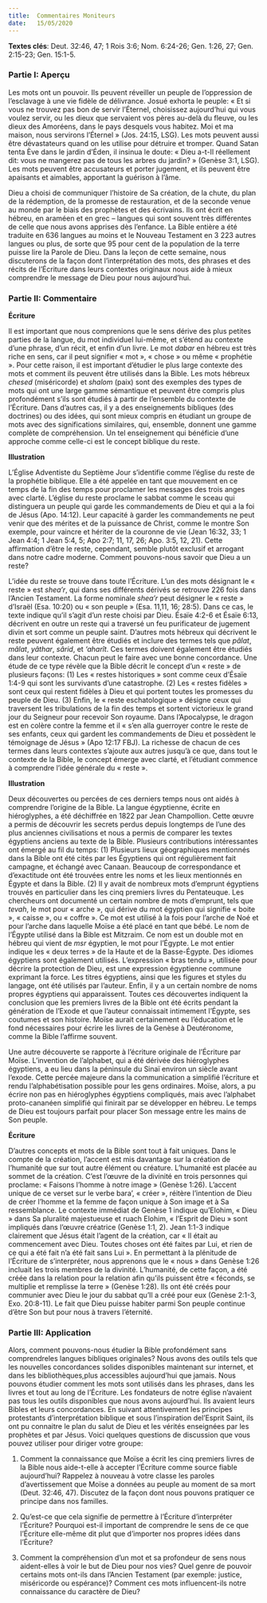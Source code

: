 ```yaml
---
title:  Commentaires Moniteurs
date:   15/05/2020
---
```


**Textes clés**: Deut. 32:46, 47; 1 Rois 3:6; Nom. 6:24-26; Gen. 1:26, 27; Gen. 2:15-23; Gen. 15:1-5.

### Partie I: Aperçu

Les mots ont un pouvoir. Ils peuvent réveiller un peuple de l’oppression de l’esclavage à une vie fidèle de délivrance. Josué exhorta le peuple: « Et si vous ne trouvez pas bon de servir l’Éternel, choisissez aujourd’hui qui vous voulez servir, ou les dieux que servaient vos pères au-delà du fleuve, ou les dieux des Amoréens, dans le pays desquels vous habitez. Moi et ma maison, nous servirons l’Éternel » (Jos. 24:15, LSG). Les mots peuvent aussi être dévastateurs quand on les utilise pour détruire et tromper. Quand Satan tenta Ève dans le jardin d’Éden, il insinua le doute: « Dieu a-t-Il réellement dit: vous ne mangerez pas de tous les arbres du jardin? » (Genèse 3:1, LSG). Les mots peuvent être accusateurs et porter jugement, et ils peuvent être apaisants et aimables, apportant la guérison à l’âme.

Dieu a choisi de communiquer l’histoire de Sa création, de la chute, du plan de la rédemption, de la promesse de restauration, et de la seconde venue au monde par le biais des prophètes et des écrivains. Ils ont écrit en hébreu, en araméen et en grec – langues qui sont souvent très différentes de celle que nous avons apprises dès l’enfance. La Bible entière a été traduite en 636 langues au moins et le Nouveau Testament en 3 223 autres langues ou plus, de sorte que 95 pour cent de la population de la terre puisse lire la Parole de Dieu. Dans la leçon de cette semaine, nous discuterons de la façon dont l’interprétation des mots, des phrases et des récits de l’Écriture dans leurs contextes originaux nous aide à mieux comprendre le message de Dieu pour nous aujourd’hui.

### Partie II: Commentaire

**Écriture**

Il est important que nous comprenions que le sens dérive des plus petites parties de la langue, du mot individuel lui-même, et s’étend au contexte d’une phrase, d’un récit, et enfin d’un livre. Le mot *dabar* en hébreu est très riche en sens, car il peut signifier « mot », « chose » ou même « prophétie ». Pour cette raison, il est important d’étudier le plus large contexte des mots et comment ils peuvent être utilisés dans la Bible. Les mots hébreux *chesed* (miséricorde) et *shalom* (paix) sont des exemples des types de mots qui ont une large gamme sémantique et peuvent être compris plus profondément s’ils sont étudiés à partir de l’ensemble du contexte de l’Écriture. Dans d’autres cas, il y a des enseignements bibliques (des doctrines) ou des idées, qui sont mieux compris en étudiant un groupe de mots avec des significations similaires, qui, ensemble, donnent une gamme complète de compréhension. Un tel enseignement qui bénéficie d’une approche comme celle-ci est le concept biblique du reste.

**Illustration**

L’Église Adventiste du Septième Jour s’identifie comme l’église du reste de la prophétie biblique. Elle a été appelée en tant que mouvement en ce temps de la fin des temps pour proclamer les messages des trois anges avec clarté. L’église du reste proclame le sabbat comme le sceau qui distinguera un peuple qui garde les commandements de Dieu et qui a la foi de Jésus (Apo. 14:12). Leur capacité à garder les commandements ne peut venir que des mérites et de la puissance de Christ, comme le montre Son exemple, pour vaincre et hériter de la couronne de vie (Jean 16:32, 33; 1 Jean 4:4; 1 Jean 5:4, 5; Apo 2:7; 11, 17, 26; Apo. 3:5, 12, 21). Cette affirmation d’être le reste, cependant, semble plutôt exclusif et arrogant dans notre cadre moderne. Comment pouvons-nous savoir que Dieu a un reste?

L’idée du reste se trouve dans toute l’Écriture. L’un des mots désignant le « reste » est *shea’r*, qui dans ses différents dérivés se retrouve 226 fois dans l’Ancien Testament. La forme nominale *shea’r* peut désigner le « reste » d’Israël (Esa. 10:20) ou « son peuple » (Esa. 11,11, 16; 28:5). Dans ce cas, le texte indique qu’il s’agit d’un reste choisi par Dieu. Ésaïe 4:2-6 et Ésaïe 6:13, décrivent en outre un reste qui a traversé un feu purificateur de jugement divin et sort comme un peuple saint. D’autres mots hébreux qui décrivent le reste peuvent également être étudiés et inclure des termes tels que *pâlat*, *mâlat*, *yâthar*, *sârid*, et *‘aharît*. Ces termes doivent également être étudiés dans leur contexte. Chacun peut le faire avec une bonne concordance. Une étude de ce type révèle que la Bible décrit le concept d’un « reste » de plusieurs façons: (1) Les « restes historiques » sont comme ceux d’Ésaïe 1:4-9 qui sont les survivants d’une catastrophe. (2) Les « restes fidèles » sont ceux qui restent fidèles à Dieu et qui portent toutes les promesses du peuple de Dieu. (3) Enfin, le « reste eschatologique » désigne ceux qui traversent les tribulations de la fin des temps et sortent victorieux le grand jour du Seigneur pour recevoir Son royaume. Dans l’Apocalypse, le dragon est en colère contre la femme et il « s’en alla guerroyer contre le reste de ses enfants, ceux qui gardent les commandements de Dieu et possèdent le témoignage de Jésus » (Apo 12:17 FBJ). La richesse de chacun de ces termes dans leurs contextes s’ajoute aux autres jusqu’à ce que, dans tout le contexte de la Bible, le concept émerge avec clarté, et l’étudiant commence à comprendre l’idée générale du « reste ».

**Illustration**

Deux découvertes ou percées de ces derniers temps nous ont aidés à comprendre l’origine de la Bible. La langue égyptienne, écrite en hiéroglyphes, a été déchiffrée en 1822 par Jean Champollion. Cette œuvre a permis de découvrir les secrets perdus depuis longtemps de l’une des plus anciennes civilisations et nous a permis de comparer les textes égyptiens anciens au texte de la Bible. Plusieurs contributions intéressantes ont émergé au fil du temps: (1) Plusieurs lieux géographiques mentionnés dans la Bible ont été cités par les Égyptiens qui ont régulièrement fait campagne, et échangé avec Canaan. Beaucoup de correspondance et d’exactitude ont été trouvées entre les noms et les lieux mentionnés en Égypte et dans la Bible. (2) Il y avait de nombreux mots d’emprunt égyptiens trouvés en particulier dans les cinq premiers livres du Pentateuque. Les chercheurs ont documenté un certain nombre de mots d’emprunt, tels que *tevah*, le mot pour « arche », qui dérive du mot égyptien qui signifie « boite », « caisse », ou « coffre ». Ce mot est utilisé à la fois pour l’arche de Noé et pour l’arche dans laquelle Moïse a été placé en tant que bébé. Le nom de l’Égypte utilisé dans la Bible est Mitzraim. Ce nom est un double mot en hébreu qui vient de *msr* égyptien, le mot pour l’Égypte. Le mot entier indique les « deux terres » de la Haute et de la Basse-Égypte. Des idiomes égyptiens sont également utilisés. L’expression « bras tendu », utilisée pour décrire la protection de Dieu, est une expression égyptienne commune exprimant la force. Les titres égyptiens, ainsi que les figures et styles du langage, ont été utilisés par l’auteur. Enfin, il y a un certain nombre de noms propres égyptiens qui apparaissent. Toutes ces découvertes indiquent la conclusion que les premiers livres de la Bible ont été écrits pendant la génération de l’Exode et que l’auteur connaissait intimement l’Égypte, ses coutumes et son histoire. Moïse aurait certainement eu l’éducation et le fond nécessaires pour écrire les livres de la Genèse à Deutéronome, comme la Bible l’affirme souvent.

Une autre découverte se rapporte à l’écriture originale de l’Écriture par Moïse. L’invention de l’alphabet, qui a été dérivée des hiéroglyphes égyptiens, a eu lieu dans la péninsule du Sinaï environ un siècle avant l’exode. Cette percée majeure dans la communication a simplifié l’écriture et rendu l’alphabétisation possible pour les gens ordinaires. Moïse, alors, a pu écrire non pas en hiéroglyphes égyptiens compliqués, mais avec l’alphabet proto-cananéen simplifié qui finirait par se développer en hébreu. Le temps de Dieu est toujours parfait pour placer Son message entre les mains de Son peuple.

**Écriture**

D’autres concepts et mots de la Bible sont tout à fait uniques. Dans le compte de la création, l’accent est mis davantage sur la création de l’humanité que sur tout autre élément ou créature. L’humanité est placée au sommet de la création. C’est l’œuvre de la divinité en trois personnes qui proclame: « Faisons l’homme à notre image » (Genèse 1:26). L’accent unique de ce verset sur le verbe bara’, « créer », réitère l’intention de Dieu de créer l’homme et la femme de façon unique à Son image et à Sa ressemblance. Le contexte immédiat de Genèse 1 indique qu’Elohim, « Dieu » dans Sa pluralité majestueuse et ruach Elohim, « l’Esprit de Dieu » sont impliqués dans l’œuvre créatrice (Genèse 1:1, 2). Jean 1:1-3 indique clairement que Jésus était l’agent de la création, car « Il était au commencement avec Dieu. Toutes choses ont été faites par Lui, et rien de ce qui a été fait n’a été fait sans Lui ». En permettant à la plénitude de l’Écriture de s’interpréter, nous apprenons que le « nous » dans Genèse 1:26 incluait les trois membres de la divinité. L’humanité, de cette façon, a été créée dans la relation pour la relation afin qu’ils puissent être « féconds, se multiplie et remplisse la terre » (Genèse 1:28). Ils ont été créés pour communier avec Dieu le jour du sabbat qu’Il a créé pour eux (Genèse 2:1-3, Exo. 20:8-11). Le fait que Dieu puisse habiter parmi Son peuple continue d’être Son but pour nous à travers l’éternité.

### Partie III: Application

Alors, comment pouvons-nous étudier la Bible profondément sans comprendreles langues bibliques originales? Nous avons des outils tels que les nouvelles concordances solides disponibles maintenant sur internet, et dans les bibliothèques,plus accessibles aujourd’hui que jamais. Nous pouvons étudier comment les mots sont utilisés dans les phrases, dans les livres et tout au long de l’Écriture. Les fondateurs de notre église n’avaient pas tous les outils disponibles que nous avons aujourd’hui. Ils avaient leurs Bibles et leurs concordances. En suivant attentivement les principes protestants d’interprétation biblique et sous l’inspiration del’Esprit Saint, ils ont pu connaitre le plan du salut de Dieu et les vérités enseignées par les prophètes et par Jésus. Voici quelques questions de discussion que vous pouvez utiliser pour diriger votre groupe:

1. Comment la connaissance que Moïse a écrit les cinq premiers livres de la Bible nous aide-t-elle à accepter l’Écriture comme source fiable aujourd’hui? Rappelez à nouveau à votre classe les paroles d’avertissement que Moïse a données au peuple au moment de sa mort (Deut. 32:46, 47). Discutez de la façon dont nous pouvons pratiquer ce principe dans nos familles.

2. Qu’est-ce que cela signifie de permettre à l’Écriture d’interpréter l’Écriture? Pourquoi est-il important de comprendre le sens de ce que l’Écriture elle-même dit plut que d’importer nos propres idées dans l’Écriture?

3. Comment la compréhension d’un mot et sa profondeur de sens nous aident-elles à voir le but de Dieu pour nos vies? Quel genre de pouvoir certains mots ont-ils dans l’Ancien Testament (par exemple: justice, miséricorde ou espérance)? Comment ces mots influencent-ils notre connaissance du caractère de Dieu?
